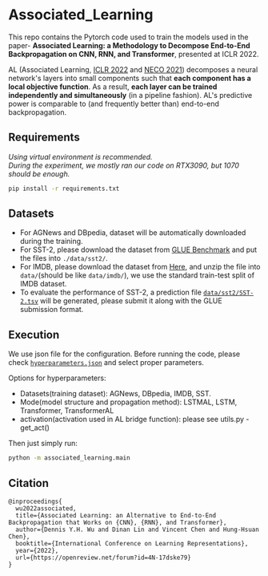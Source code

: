 
# Associated_Learning

This repo contains the Pytorch code used to train the models used in the paper- **Associated Learning: a Methodology to Decompose End-to-End Backpropagation on CNN, RNN, and Transformer**, presented at ICLR 2022.

AL (Associated Learning, [ICLR 2022](https://in.ncu.edu.tw/~hhchen/academic_works/wu22-associated.pdf) and [NECO 2021](https://github.com/SamYWK/Associated_Learning)) decomposes a neural network's layers into small components such that **each component has a local objective function**.  As a result, **each layer can be trained independently and simultaneously** (in a pipeline fashion).  AL's predictive power is comparable to (and frequently better than) end-to-end backpropagation.

## Requirements

*Using virtual environment is recommended.* <br>
*During the experiment, we mostly ran our code on RTX3090, but 1070 should be enough.*

```bash
pip install -r requirements.txt
```

## Datasets

* For AGNews and DBpedia, dataset will be automatically downloaded during the training.
* For SST-2, please download the dataset from [GLUE Benchmark](https://gluebenchmark.com/tasks) and put the files into `./data/sst2/`.
* For IMDB, please download the dataset from [Here](https://drive.google.com/file/d/15bZOVHo6KESFl-WKnElEjcM_qZkjip21/view?usp=sharing), and unzip the file into `data/`(should be like `data/imdb/`), we use the standard train-test split of IMDB dataset.
* To evaluate the performance of SST-2, a prediction file [`data/sst2/SST-2.tsv`](data/sst2/) will be generated, please submit it along with the GLUE submission format.

## Execution

We use json file for the configuration. Before running the code, please check [`hyperparameters.json`](configs/) and select proper parameters.

Options for hyperparameters:

   * Datasets(training dataset): AGNews, DBpedia, IMDB, SST.
   * Mode(model structure and propagation method): LSTMAL, LSTM, Transformer, TransformerAL
   * activation(activation used in AL bridge function): please see utils.py - get_act()

Then just simply run:

```bash
python -m associated_learning.main
```

## Citation

    @inproceedings{
      wu2022associated,
      title={Associated Learning: an Alternative to End-to-End Backpropagation that Works on {CNN}, {RNN}, and Transformer},
      author={Dennis Y.H. Wu and Dinan Lin and Vincent Chen and Hung-Hsuan Chen},
      booktitle={International Conference on Learning Representations},
      year={2022},
      url={https://openreview.net/forum?id=4N-17dske79}
    }
